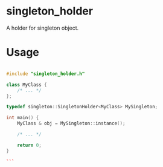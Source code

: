 singleton_holder
================

A holder for singleton object.

Usage
=====

````cpp

#include "singleton_holder.h"

class MyClass {
    /* ... */
};

typedef singleton::SingletonHolder<MyClass> MySingleton;

int main() {
    MyClass & obj = MySingleton::instance();

    /* ... */

    return 0;
}

```
